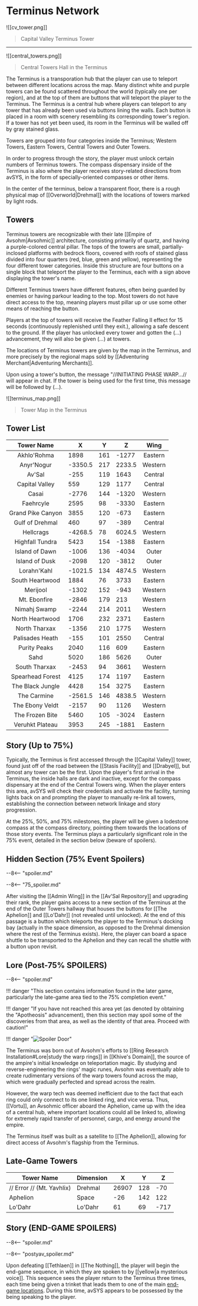 # Terminus Network

![[cv_tower.png]]
> Capital Valley Terminus Tower
---------
![[central_towers.png]]
> Central Towers Hall in the Terminus

The Terminus is a transporation hub that the player can use to teleport between different locations across the map. Many distinct white and purple towers can be found scattered throughout the world (typically one per region), and at the top of them are buttons that will teleport the player to the Terminus. The Terminus is a central hub where players can teleport to any tower that has already been used via buttons lining the walls. Each button is placed in a room with scenery resembling its corresponding tower's region. If a tower has not yet been used, its room in the Terminus will be walled off by gray stained glass.

Towers are grouped into four categories inside the Terminus; Western Towers, Eastern Towers, Central Towers and Outer Towers.

In order to progress through the story, the player must unlock certain numbers of Terminus towers. The compass dispensary inside of the Terminus is also where the player receives story-related directions from avSYS, in the form of specially-oriented compasses or other items.

In the center of the terminus, below a transparent floor, there is a rough physical map of [[Overworld|Drehmal]] with the locations of towers marked by light rods.

## Towers

Terminus towers are recognizable with their late [[Empire of Avsohm|Avsohmic]] architecture, consisting primarily of quartz, and having a purple-colored central pillar. The tops of the towers are small, partially-inclosed platforms with bedrock floors, covered with roofs of stained glass divided into four quarters (red, blue, green and yellow), representing the four different tower categories. Inside this structure are four buttons on a single block that teleport the player to the Terminus, each with a sign above displaying the tower's name. 

Different Terminus towers have different features, often being guarded by enemies or having parkour leading to the top. Most towers do not have direct access to the top, meaning players must pillar up or use some other means of reaching the button.

Players at the top of towers will receive the Feather Falling II effect for 15 seconds (continuously replenished until 
they exit.), allowing a safe descent to the ground. If the player has unlocked every tower and gotten the (*...*) advancement, they will also be given (*...*) at towers.

The locations of Terminus towers are given by the map in the Terminus, and more precisely by the regional maps sold by [[Adventuring Merchant|Adventuring Merchants]].

Upon using a tower's button, the message "//INITIATING PHASE WARP...// will appear in chat. If the tower is being used for the first time, this message will be followed by (*...*).

![[terminus_map.png]]
> Tower Map in the Terminus

## Tower List

|      **Tower Name**      |  **X**  | **Y** |  **Z**  | **Wing** |
|:------------------------:|---------|-------|---------|:--------:|
| Akhlo'Rohma              | 1898    | 161   | -1277   |Eastern   |
| Anyr'Nogur               | -3350.5 | 217   | 2233.5  |Western   |
| Av'Sal                   | -255    | 119   | 1643    |Central   |
| Capital Valley           | 559     | 129   | 1177    |Central   |
| Casai                    | -2776   | 144   | -1320   |Western   |
| Faehrcyle                | 2595    | 98    | -3330   |Eastern   |
| Grand Pike Canyon        | 3855    | 120   | -673    |Eastern   |
| Gulf of Drehmal          | 460     | 97    | -389    |Central   |
| Hellcrags                | -4268.5 | 78    | 6024.5  |Western   |
| Highfall Tundra          | 5423    | 154   | -1388   |Eastern   |
| Island of Dawn           | -1006   | 136   | -4034   |Outer     |
| Island of Dusk           | -2098   | 120   | -3812   |Outer     |
| Lorahn'Kahl              | -1021.5 | 134   | 4874.5  |Western   |
| South Heartwood          | 1884    | 76    | 3733    |Eastern   |
| Merijool                 | -1302   | 152   | -943    |Western   |
| Mt. Ebonfire             | -2846   | 179   | 213     |Western   |
| Nimahj Swamp             | -2244   | 214   | 2011    |Western   |
| North Heartwood          | 1706    | 232   | 2371    |Eastern   |
| North Tharxax            | -1356   | 210   | 1775    |Western   |
| Palisades Heath          | -155    | 101   | 2550    |Central   |
| Purity Peaks             | 2040    | 116   | 609     |Eastern   |
| Sahd                     | 5020    | 186   | 5626    |Outer     |
| South Tharxax            | -2453   | 94    | 3661    |Western   |
| Spearhead Forest         | 4125    | 174   | 1197    |Eastern   |
| The Black Jungle         | 4428    | 154   | 3275    |Eastern   |
| The Carmine              | -2561.5 | 146   | 4838.5  |Western   |
| The Ebony Veldt          | -2157   | 90    | 1126    |Western   |
| The Frozen Bite          | 5460    | 105   | -3024   |Eastern   |
| Veruhkt Plateau          | 3953    | 245   | -1881   |Eastern   |

## Story (Up to 75%)
Typically, the Terminus is first accessed through the [[Capital Valley]] tower, found just off of the road between the [[Stasis Facility]] and [[Drabyel]], but almost any tower can be the first. Upon the player's first arrival in the Terminus, the inside halls are dark and inactive, except for the compass dispensary at the end of the Central Towers wing. When the player enters this area, avSYS will check their credentials and activate the facility, turning lights back on and prompting the player to manually re-link all towers, establishing the connection between network linkage and story progression.

At the 25%, 50%, and 75% milestones, the player will be given a lodestone compass at the compass directory, pointing them towards the locations of those story events. The Terminus plays a particularly significant role in the 75% event, detailed in the section below (beware of spoilers).

## Hidden Section (75% Event Spoilers)

--8<-- "spoiler.md"

--8<-- "75_spoiler.md"

After visiting the [[Admin Wing]] in the [[Av'Sal Repository]] and upgrading their rank, the player gains access to a new section of the Terminus at the end of the Outer Towers hallway that houses the buttons for [[The Aphelion]] and [[Lo'Dahr]] (not revealed until unlocked). At the end of this passage is a button which teleports the player to the Terminus's docking bay (actually in the space dimension, as opposed to the Drehmal dimension where the rest of the Terminus exists). Here, the player can board a space shuttle to be transported to the Aphelion and they can recall the shuttle with a button upon revisit.

## Lore (Post-75% SPOILERS)

--8<-- "spoiler.md"

!!! danger "This section contains information found in the later game, particularly the late-game area tied to the 75% completion event."

!!! danger "If you have not reached this area yet (as denoted by obtaining the "Apotheosis" advancement), then this section may spoil some of the discoveries from that area, as well as the identity of that area. Proceed with caution!"

!!! danger "![Spoiler Door](/assets/img/spoiler_door.png)"

The Terminus was born out of Avsohm's efforts to [[Ring Research Installation#Lore|study the warp rings]] in [[Khive's Domain]], the source of the ampire's initial knowledge on teleportation magic. By studying and reverse-engineering the rings' magic runes, Avsohm was eventually able to create rudimentary versions of the warp towers found across the map, which were gradually perfected and spread across the realm.

However, the warp tech was deemed inefficient due to the fact that each ring could only connect to its one linked ring, and vice versa. Thus, [[Vortu]], an Avsohmic officer aboard the Aphelion, came up with the idea of a central hub, where important locations could all be linked to, allowing for extremely rapid transfer of personnel, cargo, and energy around the empire. 

The Terminus itself was built as a satellite to [[The Aphelion]], allowing for direct access of Avsohm's flagship from the Terminus.

## Late-Game Towers

| Tower Name | Dimension | X | Y | Z |
|-|-|-|-|-|
| // Error // (Mt. Yavhlix) | Drehmal | 26907 | 128 | -70 |
| Aphelion | Space | -26 | 142 | 122 |
| Lo'Dahr | Lo'Dahr | 61 | 69 | -717 |

## Story (END-GAME SPOILERS)

--8<-- "spoiler.md"

--8<-- "postyav_spoiler.md"

Upon defeating [[Tethlaen]] in [[The Nothing]], the player will begin the end-game sequence, in which they are spoken to by [[yellow|a mysterious voice]]. This sequence sees the player return to the Terminus three times, each time being given a trinket that leads them to one of the main [end-game locations](/Story_and_Features/Story_Locations/End-Game_Locations/). During this time, avSYS appears to be possessed by the being speaking to the player.

